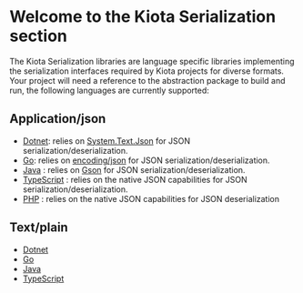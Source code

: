 # Welcome to the Kiota Serialization section

The Kiota Serialization libraries are language specific libraries implementing the serialization interfaces required by Kiota projects for diverse formats.
Your project will need a reference to the abstraction package to build and run, the following languages are currently supported:

## Application/json

- [Dotnet](https://github.com/microsoft/kiota-serialization-json-dotnet): relies on [System.Text.Json](https://docs.microsoft.com/en-us/dotnet/api/system.text.json?view=net-6.0) for JSON serialization/deserialization.
- [Go](https://github.com/microsoft/kiota-serialization-json-go): relies on [encoding/json](https://pkg.go.dev/encoding/json) for JSON serialization/deserialization.
- [Java](./java/json) : relies on [Gson](https://github.com/google/gson) for JSON serialization/deserialization.
- [TypeScript](https://github.com/microsoft/kiota-typescript/tree/main/packages/serialization/json) : relies on the native JSON capabilities for JSON serialization/deserialization.
- [PHP](./php/json) : relies on the native JSON capabilities for JSON deserialization

## Text/plain

- [Dotnet](https://github.com/microsoft/kiota-serialization-text-dotnet)
- [Go](./go/text)
- [Java](./java/text)
- [TypeScript](https://github.com/microsoft/kiota-typescript/tree/main/packages/serialization/text)
